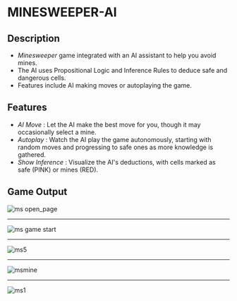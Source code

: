 # MINESWEEPER-AI
## Description
- *Minesweeper* game integrated with an AI assistant to help you avoid mines.
- The AI uses Propositional Logic and Inference Rules to deduce safe and dangerous cells.
- Features include AI making moves or autoplaying the game.
## Features
- *AI Move* : Let the AI make the best move for you, though it may occasionally select a mine.
- *Autoplay* : Watch the AI play the game autonomously, starting with random moves and progressing to safe ones as more knowledge is gathered.
- *Show Inference* : Visualize the AI's deductions, with cells marked as safe (PINK) or mines (RED).
## Game Output
  
![ms open_page](https://github.com/user-attachments/assets/cc548b64-f240-4b29-a1ea-a022a11f5375)

<hr>

![ms game start](https://github.com/user-attachments/assets/7dbc6817-a89f-4a75-addf-af7ad6538821)

<hr>

![ms5](https://github.com/user-attachments/assets/2aeaf2b4-58e6-447f-aca5-9fa36c5a4b00)

<hr>

![msmine](https://github.com/user-attachments/assets/b080ce96-5621-4e33-b52f-811b7a047489)

<hr>

![ms1](https://github.com/user-attachments/assets/c03038cf-ad1a-454c-93e9-0c8efe3f9efc)



